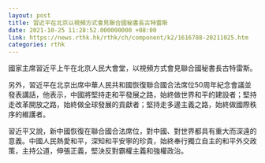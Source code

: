 ```yaml
---
layout: post
title: 習近平在北京以視頻方式會見聯合國秘書長古特雷斯
date: 2021-10-25 11:28:52.000000000 +08:00
link: https://news.rthk.hk/rthk/ch/component/k2/1616788-20211025.htm
categories: rthk
---
```


國家主席習近平上午在北京人民大會堂，以視頻方式會見聯合國秘書長古特雷斯。

另外，習近平在北京出席中華人民共和國恢復聯合國合法席位50周年紀念會議並發表講話，他表示，中國將堅持走和平發展之路，始終做世界和平的建設者；堅持走改革開放之路，始終做全球發展的貢獻者；堅持走多邊主義之路，始終做國際秩序的維護者。

習近平又說，新中國恢復在聯合國合法席位，對中國、對世界都具有重大而深遠的意義。中國人民熱愛和平，深知和平安寧的珍貴，始終奉行獨立自主的和平外交政策，主持公道，伸張正義，堅決反對霸權主義和強權政治。
